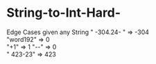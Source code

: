 # String-to-Int-Hard-
Edge Cases given any String " -304.24-  " => -304                                                                 
"word192" => 0                                                                                                        
"+1" => 1
"--" => 0                                                                                                            
"     423-23" => 423                                                                                                        
